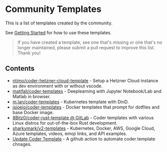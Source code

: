 # Community Templates

This is a list of templates created by the community.

See [Getting Started](./README.md#getting-started) for how to use these templates.

> If you have created a template, see one that's missing or one that's no longer
maintained, please submit a pull request to improve this list. Thank you!

## Contents

- [ntimo/coder-hetzner-cloud-template](https://github.com/ntimo/coder-hetzner-cloud-template) - Setup a Hetzner Cloud instance as dev environment with or without vscode.
- [matifali/coder-templates](https://github.com/matifali/coder-templates) - Deeplearning with Jupyter Notebook/Lab and Matlab in browser.
- [m.lan/coder-templates](https://gitlab.com/m.lan/coder-templates) - Kubernetes template with DinD.
- [jsjoeio/coder-templates](https://github.com/jsjoeio/coder-templates) - Docker templates that prompt for dotfiles and base Docker image.
- [8Bitz0/coder-rust-template @ GitLab](https://gitlab.com/8Bitz0/coder-rust-template) - Coder templates with various Linux distros for out-of-the-box Rust development.
- [sharkymark/v2-templates](https://github.com/sharkymark/v2-templates) - Kubernetes, Docker, AWS, Google Cloud, Azure templates, videos, emoji links, and API examples.
- [Update Coder Template](https://github.com/marketplace/actions/update-coder-template) - A github action to automate coder template chnages.
